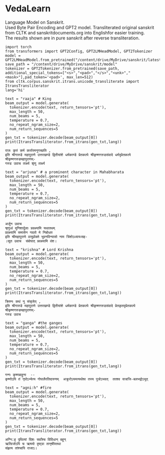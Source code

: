 # VedaLearn
Language Model on Sanskrit. <br/>
Used Byte Pair Encoding and GPT2 model. Transliterated original sanskrit from CLTK and sanskritdocuments.org into Englishfor easier training. <br/>
The results shown are in pure sanskrit after reverse transliteration.


```
import torch
from transformers import GPT2Config, GPT2LMHeadModel, GPT2Tokenizer
model = GPT2LMHeadModel.from_pretrained("/content/drive/MyDrive/sanskrit/latest")
save_path = "/content/drive/MyDrive/sanskrit/model"
tokenizer = GPT2Tokenizer.from_pretrained(save_path, additional_special_tokens=["<s>","<pad>","</s>","<unk>","<mask>"],pad_token='<pad>', max_len=512)
from cltk.corpus.sanskrit.itrans.unicode_transliterate import ItransTransliterator
lang='hi'
```


```
text = "raaja" # King
beam_output = model.generate(
  tokenizer.encode(text, return_tensors='pt'),
  max_length = 50,
  num_beams = 5,
  temperature = 0.7,
  no_repeat_ngram_size=2,
  num_return_sequences=5
)
gen_txt = tokenizer.decode(beam_output[0])
print(ItransTransliterator.from_itrans(gen_txt,lang))
```
    राजः कृतं कर्म कर्तारमनुगच्छति , 
    इति श्रीगारुडे महापुराणे उत्तरखण्डे द्वितीयांशे धर्मकाण्डे प्रेतकल्पे श्रीकृष्णगरुडसंवादे धर्मदृप्रेतकल्पे
    श्रीकृष्णगरुडमहापुराणम्-
    गरुड उवाच तार्क्ष्य शृणु तार्क्ष्य
```
text = "arjuna" # a prominent character in Mahabharata
beam_output = model.generate(
  tokenizer.encode(text, return_tensors='pt'),
  max_length = 50,
  num_beams = 5,
  temperature = 0.7,
  no_repeat_ngram_size=2,
  num_return_sequences=5
)
gen_txt = tokenizer.decode(beam_output[0])
print(ItransTransliterator.from_itrans(gen_txt,lang))
```
    अर्जुन उवाच
    श्रृणुध्वं मुनिशार्दूलाः प्रवक्ष्यामि यथातथम् 
    प्रवक्ष्यामि समासेन गदतो मे निबोधत   
    इति श्रीमहापुराणे वायुप्रोक्ते भुवनविन्यासो नाम त्रिंशोऽध्यायःसह-
    ।सूत उवाच  संक्षेपात् प्रवक्ष्यामि वंश।
```
text = "krishna" # Lord Krishna
beam_output = model.generate(
  tokenizer.encode(text, return_tensors='pt'),
  max_length = 50,
  num_beams = 5,
  temperature = 0.7,
  no_repeat_ngram_size=2,
  num_return_sequences=5
)
gen_txt = tokenizer.decode(beam_output[0])
print(ItransTransliterator.from_itrans(gen_txt,lang))
```
    क्रिश्नः कथं नु संसृजेत् , 
    इति श्रीगारुडे महापुराणे उत्तरखण्डे द्वितीयांशे धर्मकाण्डे प्रेतकल्पे श्रीकृष्णगरुडसंवादे प्रेतकृतदृप्रेतकल्पे
    श्रीकृष्णगरुडमहापुराणम्-
    गरुड उवाच 
```
text = "ganga" #the ganges
beam_output = model.generate(
  tokenizer.encode(text, return_tensors='pt'),
  max_length = 50,
  num_beams = 5,
  temperature = 0.7,
  no_repeat_ngram_size=2,
  num_return_sequences=5
)
gen_txt = tokenizer.decode(beam_output[0])
print(ItransTransliterator.from_itrans(gen_txt,lang))
```
    गन्गः कृष्णबाहुना  -- 
    कृष्णोऽपि तं नृपोऽभ्येत्य गोपालैरतिदारुणम्  अक्रूरोऽयमत्यर्थश्व तस्य पुत्रोऽभवत्  ततश्व सत्राजि-बलभद्रोऽभूत् 
```
text = "agni:h" #fire
beam_output = model.generate(
  tokenizer.encode(text, return_tensors='pt'),
  max_length = 50,
  num_beams = 5,
  temperature = 0.7,
  no_repeat_ngram_size=2,
  num_return_sequences=5
)
gen_txt = tokenizer.decode(beam_output[0])
print(ItransTransliterator.from_itrans(gen_txt,lang))
```
    अग्नि:ह् पृथिव्यां दिशः सर्वांश्च विविधान् बहून् 
    ऋत्विजोऽपि च ऋषयो दृष्ट्वा तानृषींस्तथा  
    संहृत्य तांश्चापि राजाऽ।
